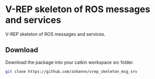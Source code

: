 # V-REP skeleton of ROS messages and services
V-REP skeleton of ROS messages and services.

## Download

Download the package into your catkin workspace src folder.
```Bash 
git clone https://github.com/zohannn/vrep_skeleton_msg_srv
```
